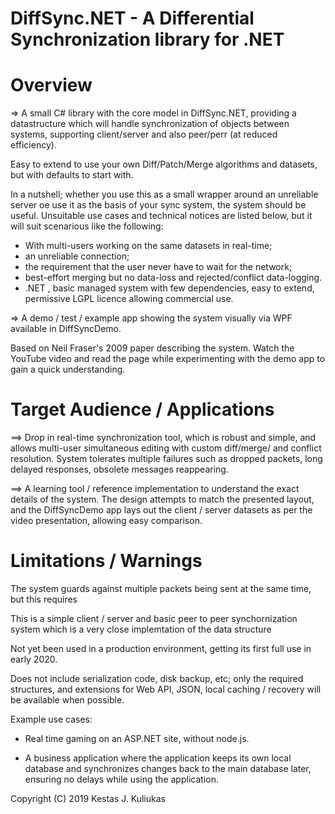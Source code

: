 
DiffSync.NET - A Differential Synchronization library for .NET
==============================================================


Overview
========
=> A small C# library with the core model in DiffSync.NET, providing a 
datastructure which will handle synchronization of objects between systems,
supporting client/server and also peer/perr (at reduced efficiency).

Easy to extend to use your own Diff/Patch/Merge algorithms and datasets, 
but with defaults to start with.

In a nutshell; whether you use this as a small wrapper around an unreliable 
server oe use it as the basis of your sync system, the system should be 
useful. 
Unsuitable use cases and technical notices are listed below, but it will
suit scenarious like the following:
- With multi-users working on the same datasets in real-time; 
- an unreliable connection; 
- the requirement that the user never have to wait for the network; 
- best-effort merging but no data-loss and rejected/conflict data-logging.
- .NET , basic managed system with few dependencies, easy to extend, 
	permissive LGPL licence allowing commercial use.


=> A demo / test / example app showing the system visually via WPF available 
in DiffSyncDemo.

Based on Neil Fraser's 2009 paper describing the system. Watch the YouTube
video and read the page while experimenting with the demo app to gain a 
quick understanding.



Target Audience / Applications
==============================

==> Drop in real-time synchronization tool, which is robust and simple, and
allows multi-user simultaneous editing with custom diff/merge/ and conflict
resolution.
System tolerates multiple failures such as dropped packets, long delayed 
responses, obsolete messages reappearing.

==> A learning tool / reference implementation to understand the exact 
details of the system. The design attempts to match the presented layout,
and the DiffSyncDemo app lays out the client / server datasets as per
the video presentation, allowing easy comparison.



Limitations / Warnings
======================
The system guards against multiple packets being sent at the same time, 
but this requires 

This is a simple client / server and basic peer to peer synchornization system
which is a very close implemtation of the data structure 

Not yet been used in a production environment, getting its first full use in 
early 2020.

Does not include serialization code, disk backup, etc; only the required
structures, and extensions for Web API, JSON, local caching / recovery
will be available when possible.



Example use cases:

- Real time gaming on an ASP.NET site, without node.js.

- A business application where the application keeps its own local database 
and synchronizes changes back to the main database later, ensuring no delays 
while using the application.

Copyright (C) 2019 Kestas J. Kuliukas
